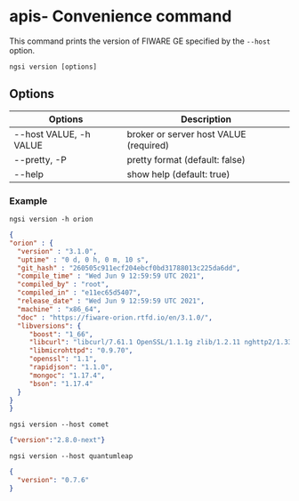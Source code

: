# apis- Convenience command

This command prints the version of FIWARE GE specified by the `--host` option.

```console
ngsi version [options]
```

## Options

| Options                | Description                            |
| ---------------------- | -------------------------------------- |
| --host VALUE, -h VALUE | broker or server host VALUE (required) |
| --pretty, -P           | pretty format (default: false)         |
| --help                 | show help (default: true)              |

### Example

```console
ngsi version -h orion
```

```json
{
"orion" : {
  "version" : "3.1.0",
  "uptime" : "0 d, 0 h, 0 m, 10 s",
  "git_hash" : "260505c911ecf204ebcf0bd31788013c225da6dd",
  "compile_time" : "Wed Jun 9 12:59:59 UTC 2021",
  "compiled_by" : "root",
  "compiled_in" : "e11ec65d5407",
  "release_date" : "Wed Jun 9 12:59:59 UTC 2021",
  "machine" : "x86_64",
  "doc" : "https://fiware-orion.rtfd.io/en/3.1.0/",
  "libversions": {
     "boost": "1_66",
     "libcurl": "libcurl/7.61.1 OpenSSL/1.1.1g zlib/1.2.11 nghttp2/1.33.0",
     "libmicrohttpd": "0.9.70",
     "openssl": "1.1",
     "rapidjson": "1.1.0",
     "mongoc": "1.17.4",
     "bson": "1.17.4"
  }
}
}
```

```console
ngsi version --host comet
```

```json
{"version":"2.8.0-next"}
```

```console
ngsi version --host quantumleap
```

```json
{
  "version": "0.7.6"
}
```

